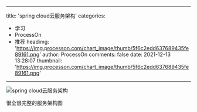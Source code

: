 
---
title: 'spring cloud云服务架构'
categories: 
 - 学习
 - ProcessOn
 - 推荐
headimg: 'https://img.processon.com/chart_image/thumb/5f6c2edd637689435fe89161.png'
author: ProcessOn
comments: false
date: 2021-12-13 13:28:07
thumbnail: 'https://img.processon.com/chart_image/thumb/5f6c2edd637689435fe89161.png'
---

<div>   
<img class="thumb" alt="spring cloud云服务架构" src="https://img.processon.com/chart_image/thumb/5f6c2edd637689435fe89161.png" referrerpolicy="no-referrer">
<p>很全很完整的服务架构图</p>  
</div>
            